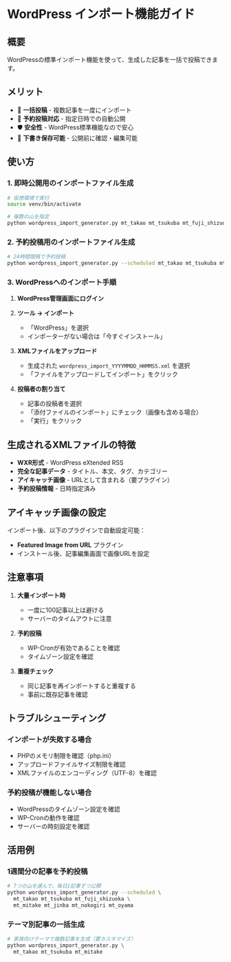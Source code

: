 # WordPress インポート機能ガイド

## 概要

WordPressの標準インポート機能を使って、生成した記事を一括で投稿できます。

## メリット

- 🚀 **一括投稿** - 複数記事を一度にインポート
- 📅 **予約投稿対応** - 指定日時での自動公開
- 🛡️ **安全性** - WordPress標準機能なので安心
- 📝 **下書き保存可能** - 公開前に確認・編集可能

## 使い方

### 1. 即時公開用のインポートファイル生成

```bash
# 仮想環境で実行
source venv/bin/activate

# 複数の山を指定
python wordpress_import_generator.py mt_takao mt_tsukuba mt_fuji_shizuoka
```

### 2. 予約投稿用のインポートファイル生成

```bash
# 24時間間隔で予約投稿
python wordpress_import_generator.py --scheduled mt_takao mt_tsukuba mt_fuji_shizuoka
```

### 3. WordPressへのインポート手順

1. **WordPress管理画面にログイン**

2. **ツール → インポート**
   - 「WordPress」を選択
   - インポーターがない場合は「今すぐインストール」

3. **XMLファイルをアップロード**
   - 生成された `wordpress_import_YYYYMMDD_HHMMSS.xml` を選択
   - 「ファイルをアップロードしてインポート」をクリック

4. **投稿者の割り当て**
   - 記事の投稿者を選択
   - 「添付ファイルのインポート」にチェック（画像も含める場合）
   - 「実行」をクリック

## 生成されるXMLファイルの特徴

- **WXR形式** - WordPress eXtended RSS
- **完全な記事データ** - タイトル、本文、タグ、カテゴリー
- **アイキャッチ画像** - URLとして含まれる（要プラグイン）
- **予約投稿情報** - 日時指定済み

## アイキャッチ画像の設定

インポート後、以下のプラグインで自動設定可能：
- **Featured Image from URL** プラグイン
- インストール後、記事編集画面で画像URLを設定

## 注意事項

1. **大量インポート時**
   - 一度に100記事以上は避ける
   - サーバーのタイムアウトに注意

2. **予約投稿**
   - WP-Cronが有効であることを確認
   - タイムゾーン設定を確認

3. **重複チェック**
   - 同じ記事を再インポートすると重複する
   - 事前に既存記事を確認

## トラブルシューティング

### インポートが失敗する場合
- PHPのメモリ制限を確認（php.ini）
- アップロードファイルサイズ制限を確認
- XMLファイルのエンコーディング（UTF-8）を確認

### 予約投稿が機能しない場合
- WordPressのタイムゾーン設定を確認
- WP-Cronの動作を確認
- サーバーの時刻設定を確認

## 活用例

### 1週間分の記事を予約投稿
```bash
# 7つの山を選んで、毎日1記事ずつ公開
python wordpress_import_generator.py --scheduled \
  mt_takao mt_tsukuba mt_fuji_shizuoka \
  mt_mitake mt_jinba mt_nokogiri mt_oyama
```

### テーマ別記事の一括生成
```bash
# 家族向けテーマで複数記事を生成（要カスタマイズ）
python wordpress_import_generator.py \
  mt_takao mt_tsukuba mt_mitake
```